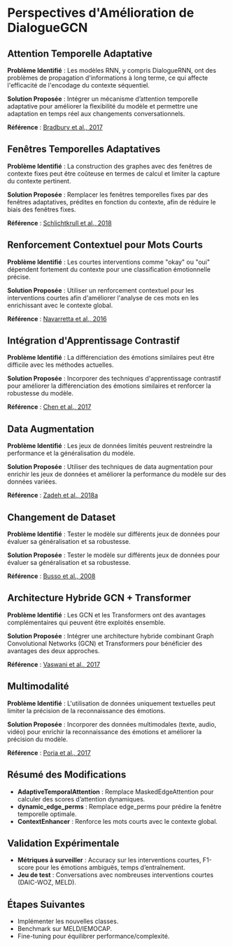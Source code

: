 # Perspectives d'Amélioration de DialogueGCN

## Attention Temporelle Adaptative
**Problème Identifié** : Les modèles RNN, y compris DialogueRNN, ont des problèmes de propagation d'informations à long terme, ce qui affecte l'efficacité de l'encodage du contexte séquentiel.

**Solution Proposée** : Intégrer un mécanisme d’attention temporelle adaptative pour améliorer la flexibilité du modèle et permettre une adaptation en temps réel aux changements conversationnels.

**Référence** : [Bradbury et al., 2017](https://arxiv.org/abs/1706.03762)

## Fenêtres Temporelles Adaptatives
**Problème Identifié** : La construction des graphes avec des fenêtres de contexte fixes peut être coûteuse en termes de calcul et limiter la capture du contexte pertinent.

**Solution Proposée** : Remplacer les fenêtres temporelles fixes par des fenêtres adaptatives, prédites en fonction du contexte, afin de réduire le biais des fenêtres fixes.

**Référence** : [Schlichtkrull et al., 2018](https://arxiv.org/abs/1703.06103)

## Renforcement Contextuel pour Mots Courts
**Problème Identifié** : Les courtes interventions comme "okay" ou "oui" dépendent fortement du contexte pour une classification émotionnelle précise.

**Solution Proposée** : Utiliser un renforcement contextuel pour les interventions courtes afin d'améliorer l'analyse de ces mots en les enrichissant avec le contexte global.

**Référence** : [Navarretta et al., 2016](https://link.springer.com/article/10.1007/s10579-016-9371-6)

## Intégration d'Apprentissage Contrastif
**Problème Identifié** : La différenciation des émotions similaires peut être difficile avec les méthodes actuelles.

**Solution Proposée** : Incorporer des techniques d'apprentissage contrastif pour améliorer la différenciation des émotions similaires et renforcer la robustesse du modèle.

**Référence** : [Chen et al., 2017](https://arxiv.org/pdf/2002.05709v1)

## Data Augmentation
**Problème Identifié** : Les jeux de données limités peuvent restreindre la performance et la généralisation du modèle.

**Solution Proposée** : Utiliser des techniques de data augmentation pour enrichir les jeux de données et améliorer la performance du modèle sur des données variées.

**Référence** : [Zadeh et al., 2018a](https://aclanthology.org/P18-1208/)

## Changement de Dataset
**Problème Identifié** : Tester le modèle sur différents jeux de données pour évaluer sa généralisation et sa robustesse.

**Solution Proposée** : Tester le modèle sur différents jeux de données pour évaluer sa généralisation et sa robustesse.

**Référence** : [Busso et al., 2008](https://sail.usc.edu/iemocap/Busso_2008_iemocap.pdf)

## Architecture Hybride GCN + Transformer
**Problème Identifié** : Les GCN et les Transformers ont des avantages complémentaires qui peuvent être exploités ensemble.

**Solution Proposée** : Intégrer une architecture hybride combinant Graph Convolutional Networks (GCN) et Transformers pour bénéficier des avantages des deux approches.

**Référence** : [Vaswani et al., 2017](https://arxiv.org/abs/1706.03762)

## Multimodalité
**Problème Identifié** : L'utilisation de données uniquement textuelles peut limiter la précision de la reconnaissance des émotions.

**Solution Proposée** : Incorporer des données multimodales (texte, audio, vidéo) pour enrichir la reconnaissance des émotions et améliorer la précision du modèle.

**Référence** : [Poria et al., 2017](https://aclanthology.org/D17-1115/)

## Résumé des Modifications

- **AdaptiveTemporalAttention** : Remplace MaskedEdgeAttention pour calculer des scores d’attention dynamiques.
- **dynamic_edge_perms** : Remplace edge_perms pour prédire la fenêtre temporelle optimale.
- **ContextEnhancer** : Renforce les mots courts avec le contexte global.

## Validation Expérimentale

- **Métriques à surveiller** : Accuracy sur les interventions courtes, F1-score pour les émotions ambiguës, temps d’entraînement.
- **Jeu de test** : Conversations avec nombreuses interventions courtes (DAIC-WOZ, MELD).

## Étapes Suivantes

- Implémenter les nouvelles classes.
- Benchmark sur MELD/IEMOCAP.
- Fine-tuning pour équilibrer performance/complexité.
